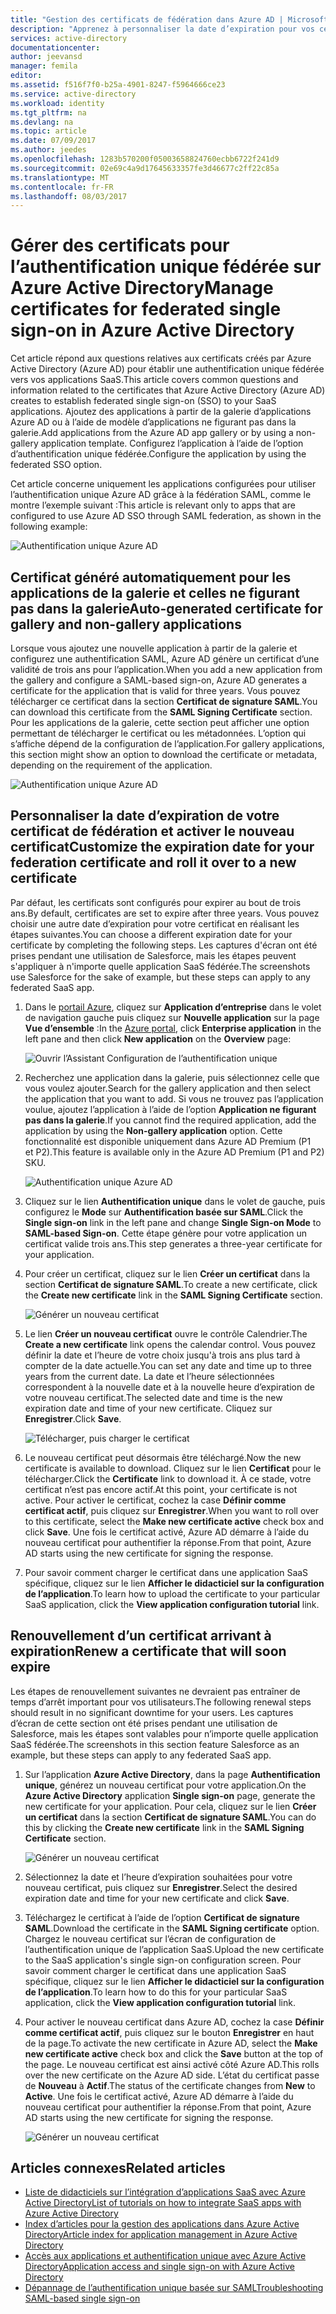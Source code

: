 ```yaml
---
title: "Gestion des certificats de fédération dans Azure AD | Microsoft Docs"
description: "Apprenez à personnaliser la date d’expiration pour vos certificats de fédération, mais aussi à renouveler les certificats arrivant à expiration."
services: active-directory
documentationcenter: 
author: jeevansd
manager: femila
editor: 
ms.assetid: f516f7f0-b25a-4901-8247-f5964666ce23
ms.service: active-directory
ms.workload: identity
ms.tgt_pltfrm: na
ms.devlang: na
ms.topic: article
ms.date: 07/09/2017
ms.author: jeedes
ms.openlocfilehash: 1283b570200f05003658824760ecbb6722f241d9
ms.sourcegitcommit: 02e69c4a9d17645633357fe3d46677c2ff22c85a
ms.translationtype: MT
ms.contentlocale: fr-FR
ms.lasthandoff: 08/03/2017
---
```

# <a name="manage-certificates-for-federated-single-sign-on-in-azure-active-directory"></a><span data-ttu-id="db98e-103">Gérer des certificats pour l’authentification unique fédérée sur Azure Active Directory</span><span class="sxs-lookup"><span data-stu-id="db98e-103">Manage certificates for federated single sign-on in Azure Active Directory</span></span>
<span data-ttu-id="db98e-104">Cet article répond aux questions relatives aux certificats créés par Azure Active Directory (Azure AD) pour établir une authentification unique fédérée vers vos applications SaaS.</span><span class="sxs-lookup"><span data-stu-id="db98e-104">This article covers common questions and information related to the certificates that Azure Active Directory (Azure AD) creates to establish federated single sign-on (SSO) to your SaaS applications.</span></span> <span data-ttu-id="db98e-105">Ajoutez des applications à partir de la galerie d’applications Azure AD ou à l’aide de modèle d’applications ne figurant pas dans la galerie.</span><span class="sxs-lookup"><span data-stu-id="db98e-105">Add applications from the Azure AD app gallery or by using a non-gallery application template.</span></span> <span data-ttu-id="db98e-106">Configurez l’application à l’aide de l’option d’authentification unique fédérée.</span><span class="sxs-lookup"><span data-stu-id="db98e-106">Configure the application by using the federated SSO option.</span></span>

<span data-ttu-id="db98e-107">Cet article concerne uniquement les applications configurées pour utiliser l’authentification unique Azure AD grâce à la fédération SAML, comme le montre l’exemple suivant :</span><span class="sxs-lookup"><span data-stu-id="db98e-107">This article is relevant only to apps that are configured to use Azure AD SSO through SAML federation, as shown in the following example:</span></span>

![Authentification unique Azure AD](./media/active-directory-sso-certs/saml_sso.PNG)

## <a name="auto-generated-certificate-for-gallery-and-non-gallery-applications"></a><span data-ttu-id="db98e-109">Certificat généré automatiquement pour les applications de la galerie et celles ne figurant pas dans la galerie</span><span class="sxs-lookup"><span data-stu-id="db98e-109">Auto-generated certificate for gallery and non-gallery applications</span></span>
<span data-ttu-id="db98e-110">Lorsque vous ajoutez une nouvelle application à partir de la galerie et configurez une authentification SAML, Azure AD génère un certificat d’une validité de trois ans pour l’application.</span><span class="sxs-lookup"><span data-stu-id="db98e-110">When you add a new application from the gallery and configure a SAML-based sign-on, Azure AD generates a certificate for the application that is valid for three years.</span></span> <span data-ttu-id="db98e-111">Vous pouvez télécharger ce certificat dans la section **Certificat de signature SAML**.</span><span class="sxs-lookup"><span data-stu-id="db98e-111">You can download this certificate from the **SAML Signing Certificate** section.</span></span> <span data-ttu-id="db98e-112">Pour les applications de la galerie, cette section peut afficher une option permettant de télécharger le certificat ou les métadonnées. L’option qui s’affiche dépend de la configuration de l’application.</span><span class="sxs-lookup"><span data-stu-id="db98e-112">For gallery applications, this section might show an option to download the certificate or metadata, depending on the requirement of the application.</span></span>

![Authentification unique Azure AD](./media/active-directory-sso-certs/saml_certificate_download.png)

## <a name="customize-the-expiration-date-for-your-federation-certificate-and-roll-it-over-to-a-new-certificate"></a><span data-ttu-id="db98e-114">Personnaliser la date d’expiration de votre certificat de fédération et activer le nouveau certificat</span><span class="sxs-lookup"><span data-stu-id="db98e-114">Customize the expiration date for your federation certificate and roll it over to a new certificate</span></span>
<span data-ttu-id="db98e-115">Par défaut, les certificats sont configurés pour expirer au bout de trois ans.</span><span class="sxs-lookup"><span data-stu-id="db98e-115">By default, certificates are set to expire after three years.</span></span> <span data-ttu-id="db98e-116">Vous pouvez choisir une autre date d’expiration pour votre certificat en réalisant les étapes suivantes.</span><span class="sxs-lookup"><span data-stu-id="db98e-116">You can choose a different expiration date for your certificate by completing the following steps.</span></span>
<span data-ttu-id="db98e-117">Les captures d'écran ont été prises pendant une utilisation de Salesforce, mais les étapes peuvent s'appliquer à n'importe quelle application SaaS fédérée.</span><span class="sxs-lookup"><span data-stu-id="db98e-117">The screenshots use Salesforce for the sake of example, but these steps can apply to any federated SaaS app.</span></span>

1. <span data-ttu-id="db98e-118">Dans le [portail Azure](https://aad.portal.azure.com), cliquez sur **Application d’entreprise** dans le volet de navigation gauche puis cliquez sur **Nouvelle application** sur la page **Vue d’ensemble** :</span><span class="sxs-lookup"><span data-stu-id="db98e-118">In the [Azure portal](https://aad.portal.azure.com), click **Enterprise application** in the left pane and then click **New application** on the **Overview** page:</span></span>

   ![Ouvrir l’Assistant Configuration de l’authentification unique](./media/active-directory-sso-certs/enterprise_application_new_application.png)

2. <span data-ttu-id="db98e-120">Recherchez une application dans la galerie, puis sélectionnez celle que vous voulez ajouter.</span><span class="sxs-lookup"><span data-stu-id="db98e-120">Search for the gallery application and then select the application that you want to add.</span></span> <span data-ttu-id="db98e-121">Si vous ne trouvez pas l’application voulue, ajoutez l’application à l’aide de l’option **Application ne figurant pas dans la galerie**.</span><span class="sxs-lookup"><span data-stu-id="db98e-121">If you cannot find the required application, add the application by using the **Non-gallery application** option.</span></span> <span data-ttu-id="db98e-122">Cette fonctionnalité est disponible uniquement dans Azure AD Premium (P1 et P2).</span><span class="sxs-lookup"><span data-stu-id="db98e-122">This feature is available only in the Azure AD Premium (P1 and P2) SKU.</span></span>

    ![Authentification unique Azure AD](./media/active-directory-sso-certs/add_gallery_application.png)

3. <span data-ttu-id="db98e-124">Cliquez sur le lien **Authentification unique** dans le volet de gauche, puis configurez le **Mode** sur **Authentification basée sur SAML**.</span><span class="sxs-lookup"><span data-stu-id="db98e-124">Click the **Single sign-on** link in the left pane and change **Single Sign-on Mode** to **SAML-based Sign-on**.</span></span> <span data-ttu-id="db98e-125">Cette étape génère pour votre application un certificat valide trois ans.</span><span class="sxs-lookup"><span data-stu-id="db98e-125">This step generates a three-year certificate for your application.</span></span>

4. <span data-ttu-id="db98e-126">Pour créer un certificat, cliquez sur le lien **Créer un certificat** dans la section **Certificat de signature SAML**.</span><span class="sxs-lookup"><span data-stu-id="db98e-126">To create a new certificate, click the **Create new certificate** link in the **SAML Signing Certificate** section.</span></span>

    ![Générer un nouveau certificat](./media/active-directory-sso-certs/create_new_certficate.png)

5. <span data-ttu-id="db98e-128">Le lien **Créer un nouveau certificat** ouvre le contrôle Calendrier.</span><span class="sxs-lookup"><span data-stu-id="db98e-128">The **Create a new certificate** link opens the calendar control.</span></span> <span data-ttu-id="db98e-129">Vous pouvez définir la date et l’heure de votre choix jusqu'à trois ans plus tard à compter de la date actuelle.</span><span class="sxs-lookup"><span data-stu-id="db98e-129">You can set any date and time up to three years from the current date.</span></span> <span data-ttu-id="db98e-130">La date et l’heure sélectionnées correspondent à la nouvelle date et à la nouvelle heure d’expiration de votre nouveau certificat.</span><span class="sxs-lookup"><span data-stu-id="db98e-130">The selected date and time is the new expiration date and time of your new certificate.</span></span> <span data-ttu-id="db98e-131">Cliquez sur **Enregistrer**.</span><span class="sxs-lookup"><span data-stu-id="db98e-131">Click **Save**.</span></span>

    ![Télécharger, puis charger le certificat](./media/active-directory-sso-certs/certifcate_date_selection.PNG)

6. <span data-ttu-id="db98e-133">Le nouveau certificat peut désormais être téléchargé.</span><span class="sxs-lookup"><span data-stu-id="db98e-133">Now the new certificate is available to download.</span></span> <span data-ttu-id="db98e-134">Cliquez sur le lien **Certificat** pour le télécharger.</span><span class="sxs-lookup"><span data-stu-id="db98e-134">Click the **Certificate** link to download it.</span></span> <span data-ttu-id="db98e-135">À ce stade, votre certificat n’est pas encore actif.</span><span class="sxs-lookup"><span data-stu-id="db98e-135">At this point, your certificate is not active.</span></span> <span data-ttu-id="db98e-136">Pour activer le certificat, cochez la case **Définir comme certificat actif**, puis cliquez sur **Enregistrer**.</span><span class="sxs-lookup"><span data-stu-id="db98e-136">When you want to roll over to this certificate, select the **Make new certificate active** check box and click **Save**.</span></span> <span data-ttu-id="db98e-137">Une fois le certificat activé, Azure AD démarre à l’aide du nouveau certificat pour authentifier la réponse.</span><span class="sxs-lookup"><span data-stu-id="db98e-137">From that point, Azure AD starts using the new certificate for signing the response.</span></span>

7.  <span data-ttu-id="db98e-138">Pour savoir comment charger le certificat dans une application SaaS spécifique, cliquez sur le lien **Afficher le didacticiel sur la configuration de l’application**.</span><span class="sxs-lookup"><span data-stu-id="db98e-138">To learn how to upload the certificate to your particular SaaS application, click the **View application configuration tutorial** link.</span></span>

## <a name="renew-a-certificate-that-will-soon-expire"></a><span data-ttu-id="db98e-139">Renouvellement d’un certificat arrivant à expiration</span><span class="sxs-lookup"><span data-stu-id="db98e-139">Renew a certificate that will soon expire</span></span>
<span data-ttu-id="db98e-140">Les étapes de renouvellement suivantes ne devraient pas entraîner de temps d’arrêt important pour vos utilisateurs.</span><span class="sxs-lookup"><span data-stu-id="db98e-140">The following renewal steps should result in no significant downtime for your users.</span></span> <span data-ttu-id="db98e-141">Les captures d’écran de cette section ont été prises pendant une utilisation de Salesforce, mais les étapes sont valables pour n’importe quelle application SaaS fédérée.</span><span class="sxs-lookup"><span data-stu-id="db98e-141">The screenshots in this section feature Salesforce as an example, but these steps can apply to any federated SaaS app.</span></span>

1. <span data-ttu-id="db98e-142">Sur l’application **Azure Active Directory**, dans la page **Authentification unique**, générez un nouveau certificat pour votre application.</span><span class="sxs-lookup"><span data-stu-id="db98e-142">On the **Azure Active Directory** application **Single sign-on** page, generate the new certificate for your application.</span></span> <span data-ttu-id="db98e-143">Pour cela, cliquez sur le lien **Créer un certificat** dans la section **Certificat de signature SAML**.</span><span class="sxs-lookup"><span data-stu-id="db98e-143">You can do this by clicking the **Create new certificate** link in the **SAML Signing Certificate** section.</span></span>

    ![Générer un nouveau certificat](./media/active-directory-sso-certs/create_new_certficate.png)

2. <span data-ttu-id="db98e-145">Sélectionnez la date et l’heure d’expiration souhaitées pour votre nouveau certificat, puis cliquez sur **Enregistrer**.</span><span class="sxs-lookup"><span data-stu-id="db98e-145">Select the desired expiration date and time for your new certificate and click **Save**.</span></span>

3. <span data-ttu-id="db98e-146">Téléchargez le certificat à l’aide de l’option **Certificat de signature SAML**.</span><span class="sxs-lookup"><span data-stu-id="db98e-146">Download the certificate in the **SAML Signing certificate** option.</span></span> <span data-ttu-id="db98e-147">Chargez le nouveau certificat sur l’écran de configuration de l’authentification unique de l’application SaaS.</span><span class="sxs-lookup"><span data-stu-id="db98e-147">Upload the new certificate to the SaaS application's single sign-on configuration screen.</span></span> <span data-ttu-id="db98e-148">Pour savoir comment charger le certificat dans une application SaaS spécifique, cliquez sur le lien **Afficher le didacticiel sur la configuration de l’application**.</span><span class="sxs-lookup"><span data-stu-id="db98e-148">To learn how to do this for your particular SaaS application, click the **View application configuration tutorial** link.</span></span>
   
4. <span data-ttu-id="db98e-149">Pour activer le nouveau certificat dans Azure AD, cochez la case **Définir comme certificat actif**, puis cliquez sur le bouton **Enregistrer** en haut de la page.</span><span class="sxs-lookup"><span data-stu-id="db98e-149">To activate the new certificate in Azure AD, select the **Make new certificate active** check box and click the **Save** button at the top of the page.</span></span> <span data-ttu-id="db98e-150">Le nouveau certificat est ainsi activé côté Azure AD.</span><span class="sxs-lookup"><span data-stu-id="db98e-150">This rolls over the new certificate on the Azure AD side.</span></span> <span data-ttu-id="db98e-151">L’état du certificat passe de **Nouveau** à **Actif**.</span><span class="sxs-lookup"><span data-stu-id="db98e-151">The status of the certificate changes from **New** to **Active**.</span></span> <span data-ttu-id="db98e-152">Une fois le certificat activé, Azure AD démarre à l’aide du nouveau certificat pour authentifier la réponse.</span><span class="sxs-lookup"><span data-stu-id="db98e-152">From that point, Azure AD starts using the new certificate for signing the response.</span></span> 
   
    ![Générer un nouveau certificat](./media/active-directory-sso-certs/new_certificate_download.png)

## <a name="related-articles"></a><span data-ttu-id="db98e-154">Articles connexes</span><span class="sxs-lookup"><span data-stu-id="db98e-154">Related articles</span></span>
* [<span data-ttu-id="db98e-155">Liste de didacticiels sur l’intégration d’applications SaaS avec Azure Active Directory</span><span class="sxs-lookup"><span data-stu-id="db98e-155">List of tutorials on how to integrate SaaS apps with Azure Active Directory</span></span>](active-directory-saas-tutorial-list.md)
* [<span data-ttu-id="db98e-156">Index d’articles pour la gestion des applications dans Azure Active Directory</span><span class="sxs-lookup"><span data-stu-id="db98e-156">Article index for application management in Azure Active Directory</span></span>](active-directory-apps-index.md)
* [<span data-ttu-id="db98e-157">Accès aux applications et authentification unique avec Azure Active Directory</span><span class="sxs-lookup"><span data-stu-id="db98e-157">Application access and single sign-on with Azure Active Directory</span></span>](active-directory-appssoaccess-whatis.md)
* [<span data-ttu-id="db98e-158">Dépannage de l’authentification unique basée sur SAML</span><span class="sxs-lookup"><span data-stu-id="db98e-158">Troubleshooting SAML-based single sign-on</span></span>](active-directory-saml-debugging.md)
